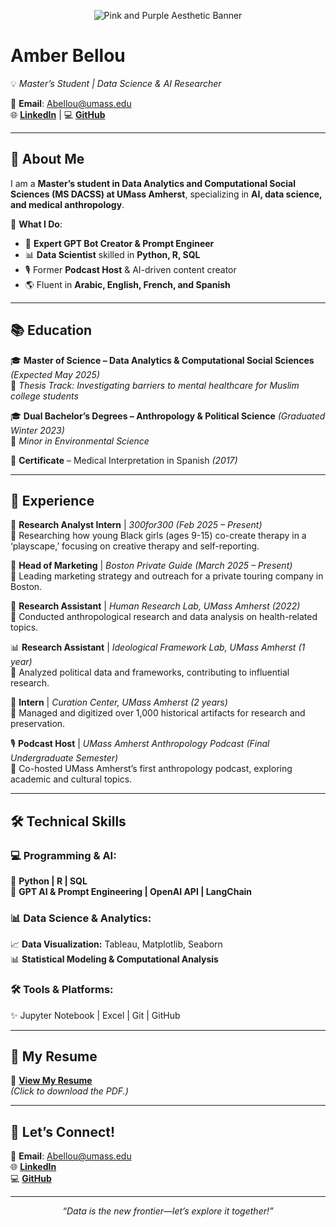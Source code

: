<!-- 🎨 Elegant Pink & Purple Banner -->
<p align="center">
  <img src="https://user-images.githubusercontent.com/95124447/230792126-1c0a4e5e-9268-4e7a-8e76-1765c38e8dd3.png" alt="Pink and Purple Aesthetic Banner">
</p>

# **Amber Bellou**  
💡 *Master’s Student | Data Science & AI Researcher*  

📧 **Email**: [Abellou@umass.edu](mailto:Abellou@umass.edu)  
🌐 [**LinkedIn**](https://www.linkedin.com/in/amber-bellou-2999592b1/) | 💻 [**GitHub**](https://github.com/amberbellou)  

---

## **🌸 About Me**  
I am a **Master’s student in Data Analytics and Computational Social Sciences (MS DACSS) at UMass Amherst**, specializing in **AI, data science, and medical anthropology**.  

🌟 **What I Do**:  
- 🤖 **Expert GPT Bot Creator & Prompt Engineer**  
- 📊 **Data Scientist** skilled in **Python, R, SQL**  
- 🎙️ Former **Podcast Host** & AI-driven content creator  
- 🌎 Fluent in **Arabic, English, French, and Spanish**  

---

## **📚 Education**  
🎓 **Master of Science – Data Analytics & Computational Social Sciences** *(Expected May 2025)*  
📌 *Thesis Track: Investigating barriers to mental healthcare for Muslim college students*  

🎓 **Dual Bachelor’s Degrees – Anthropology & Political Science** *(Graduated Winter 2023)*  
📌 *Minor in Environmental Science*  

📜 **Certificate** – Medical Interpretation in Spanish *(2017)*  

---

## **💼 Experience**  

🔬 **Research Analyst Intern** | *300for300 (Feb 2025 – Present)*  
📌 Researching how young Black girls (ages 9-15) co-create therapy in a ‘playscape,’ focusing on creative therapy and self-reporting.  

📣 **Head of Marketing** | *Boston Private Guide (March 2025 – Present)*  
📌 Leading marketing strategy and outreach for a private touring company in Boston.  

🧪 **Research Assistant** | *Human Research Lab, UMass Amherst (2022)*  
📌 Conducted anthropological research and data analysis on health-related topics.  

📊 **Research Assistant** | *Ideological Framework Lab, UMass Amherst (1 year)*  
📌 Analyzed political data and frameworks, contributing to influential research.  

🏺 **Intern** | *Curation Center, UMass Amherst (2 years)*  
📌 Managed and digitized over 1,000 historical artifacts for research and preservation.  

🎙 **Podcast Host** | *UMass Amherst Anthropology Podcast (Final Undergraduate Semester)*  
📌 Co-hosted UMass Amherst’s first anthropology podcast, exploring academic and cultural topics.  

---

## **🛠️ Technical Skills**  

### **💻 Programming & AI:**  
🚀 **Python | R | SQL**  
🤖 **GPT AI & Prompt Engineering | OpenAI API | LangChain**  

### **📊 Data Science & Analytics:**  
📈 **Data Visualization:** Tableau, Matplotlib, Seaborn  
📊 **Statistical Modeling & Computational Analysis**  

### **🛠️ Tools & Platforms:**  
✨ Jupyter Notebook | Excel | Git | GitHub  

---

## **📂 My Resume**  

📄 **[View My Resume](https://github.com/amberbellou/amberbellou/raw/main/AmberResume.pdf)**  
*(Click to download the PDF.)*  

---

## **💬 Let’s Connect!**  

📧 **Email**: [Abellou@umass.edu](mailto:Abellou@umass.edu)  
🌐 [**LinkedIn**](https://www.linkedin.com/in/amber-bellou-2999592b1/)  
💻 [**GitHub**](https://github.com/amberbellou)  

---

<p align="center">
  <em>“Data is the new frontier—let’s explore it together!”</em>
</p>

